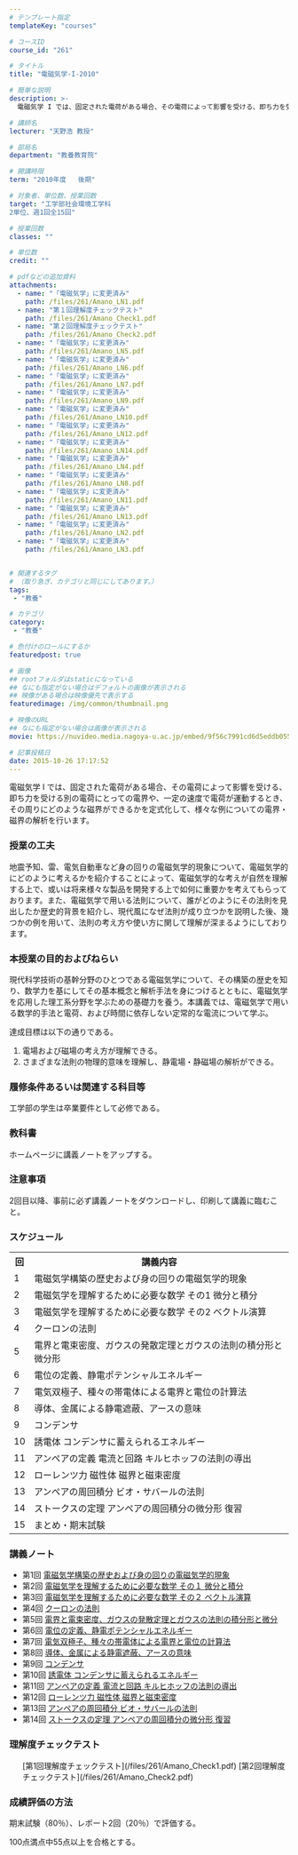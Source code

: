 ```yaml
---
# テンプレート指定
templateKey: "courses"

# コースID
course_id: "261"

# タイトル
title: "電磁気学-I-2010"

# 簡単な説明
description: >-
  電磁気学 I では、固定された電荷がある場合、その電荷によって影響を受ける、即ち力を受ける別の電荷にとっての電界や、一定の速度で電荷が運動するとき、その周りにどのような磁界ができるかを定式化して、様々...

# 講師名
lecturer: "天野浩 教授"

# 部局名
department: "教養教育院"

# 開講時限
term: "2010年度	後期"

# 対象者、単位数、授業回数
target: "工学部社会環境工学科
2単位、週1回全15回"

# 授業回数
classes: ""

# 単位数
credit: ""

# pdfなどの追加資料
attachments: 
  - name: "「電磁気学」に変更済み" 
    path: /files/261/Amano_LN1.pdf
  - name: "第１回理解度チェックテスト" 
    path: /files/261/Amano_Check1.pdf
  - name: "第２回理解度チェックテスト" 
    path: /files/261/Amano_Check2.pdf
  - name: "「電磁気学」に変更済み" 
    path: /files/261/Amano_LN5.pdf
  - name: "「電磁気学」に変更済み" 
    path: /files/261/Amano_LN6.pdf
  - name: "「電磁気学」に変更済み" 
    path: /files/261/Amano_LN7.pdf
  - name: "「電磁気学」に変更済み" 
    path: /files/261/Amano_LN9.pdf
  - name: "「電磁気学」に変更済み" 
    path: /files/261/Amano_LN10.pdf
  - name: "「電磁気学」に変更済み" 
    path: /files/261/Amano_LN12.pdf
  - name: "「電磁気学」に変更済み" 
    path: /files/261/Amano_LN14.pdf
  - name: "「電磁気学」に変更済み" 
    path: /files/261/Amano_LN4.pdf
  - name: "「電磁気学」に変更済み" 
    path: /files/261/Amano_LN8.pdf
  - name: "「電磁気学」に変更済み" 
    path: /files/261/Amano_LN11.pdf
  - name: "「電磁気学」に変更済み" 
    path: /files/261/Amano_LN13.pdf
  - name: "「電磁気学」に変更済み" 
    path: /files/261/Amano_LN2.pdf
  - name: "「電磁気学」に変更済み" 
    path: /files/261/Amano_LN3.pdf


# 関連するタグ
# （取り急ぎ、カテゴリと同じにしてあります。）
tags:
 - "教養"

# カテゴリ
category:
 - "教養"

# 色付けのロールにするか
featuredpost: true

# 画像
## rootフォルダはstaticになっている
## なにも指定がない場合はデフォルトの画像が表示される
## 映像がある場合は映像優先で表示する
featuredimage: /img/common/thumbnail.png

# 映像のURL
## なにも指定がない場合は画像が表示される
movie: https://nuvideo.media.nagoya-u.ac.jp/embed/9f56c7991cd6d5eddb055ba88d48e7324a1c7e70

# 記事投稿日
date: 2015-10-26 17:17:52
---
```



電磁気学 I では、固定された電荷がある場合、その電荷によって影響を受ける、即ち力を受ける別の電荷にとっての電界や、一定の速度で電荷が運動するとき、その周りにどのような磁界ができるかを定式化して、様々な例についての電界・磁界の解析を行います。


### 授業の工夫

地震予知、雷、電気自動車など身の回りの電磁気学的現象について、電磁気学的にどのように考えるかを紹介することによって、電磁気学的な考えが自然を理解する上で、或いは将来様々な製品を開発する上で如何に重要かを考えてもらっております。また、電磁気学で用いる法則について、誰がどのようにその法則を見出したか歴史的背景を紹介し、現代風になぜ法則が成り立つかを説明した後、幾つかの例を用いて、法則の考え方や使い方に関して理解が深まるようにしております。





### 本授業の目的およびねらい

現代科学技術の基幹分野のひとつである電磁気学について、その構築の歴史を知り、数学力を基にしてその基本概念と解析手法を身につけるとともに、電磁気学を応用した理工系分野を学ぶための基礎力を養う。本講義では、電磁気学で用いる数学的手法と電荷、および時間に依存しない定常的な電流について学ぶ。

達成目標は以下の通りである。

1. 電場および磁場の考え方が理解できる。
2. さまざまな法則の物理的意味を理解し、静電場・静磁場の解析ができる。

### 履修条件あるいは関連する科目等

工学部の学生は卒業要件として必修である。

### 教科書

ホームページに講義ノートをアップする。

### 注意事項

2回目以降、事前に必ず講義ノートをダウンロードし、印刷して講義に臨むこと。


<h3>スケジュール</h3>

<table class="basic" width="500">
<tr>
<th width="20" class="center">回</th>
<th width="480" >講義内容</th>
</tr>

<tr>
<td width="20" class="center">1</td>
<td width="480" >電磁気学構築の歴史および身の回りの電磁気学的現象</td>
</tr>

<tr>
<td width="20" class="center">2</td>
<td width="480" >電磁気学を理解するために必要な数学 その1 微分と積分</td>
</tr>

<tr>
<td width="20" class="center">3</td>
<td width="480" >電磁気学を理解するために必要な数学 その2 ベクトル演算</td>
</tr>

<tr>
<td width="20" class="center">4</td>
<td width="480" >クーロンの法則</td>
</tr>

<tr>
<td width="20" class="center">5</td>
<td width="480" >電界と電束密度、ガウスの発散定理とガウスの法則の積分形と微分形</td>
</tr>

<tr>
<td width="20" class="center">6</td>
<td width="480" >電位の定義、静電ポテンシャルエネルギー</td>
</tr>

<tr>
<td width="20" class="center">7</td>
<td width="480" >電気双極子、種々の帯電体による電界と電位の計算法</td>
</tr>

<tr>
<td width="20" class="center">8</td>
<td width="480" >導体、金属による静電遮蔽、アースの意味</td>
</tr>

<tr>
<td width="20" class="center">9</td>
<td width="480" >コンデンサ</td>
</tr>
<tr>
<td width="20" class="center">10</td>
<td width="480" >誘電体 コンデンサに蓄えられるエネルギー</td>
</tr>

<tr>
<td width="20" class="center">11</td>
<td width="480" >アンペアの定義 電流と回路 キルヒホッフの法則の導出</td>
</tr>

<tr>
<td width="20" class="center">12</td>
<td width="480" >ローレンツ力 磁性体 磁界と磁束密度</td>
</tr>

<tr>
<td width="20" class="center">13</td>
<td width="480" >アンペアの周回積分 ビオ・サバールの法則</td>
</tr>

<tr>
<td width="20" class="center">14</td>
<td width="480" >ストークスの定理 アンペアの周回積分の微分形 復習</td>
</tr>

<tr>
<td width="20" class="center">15</td>
<td width="480" >まとめ・期末試験</td>
</tr>

</table>


<h3>講義ノート</h3>

- 第1回
[電磁気学構築の歴史および身の回りの電磁気学的現象](/files/261/Amano_LN1.pdf) 
- 第2回
[電磁気学を理解するために必要な数学 その１ 微分と積分](/files/261/Amano_LN2.pdf) 
- 第3回
[電磁気学を理解するために必要な数学 その２ ベクトル演算](/files/261/Amano_LN3.pdf) 
- 第4回
[クーロンの法則](/files/261/Amano_LN4.pdf) 
- 第5回
[電界と電束密度、ガウスの発散定理とガウスの法則の積分形と微分](/files/261/Amano_LN5.pdf) 
- 第6回
[電位の定義、静電ポテンシャルエネルギー](/files/261/Amano_LN6.pdf) 
- 第7回
[電気双極子、種々の帯電体による電界と電位の計算法](/files/261/Amano_LN7.pdf) 
- 第8回
[導体、金属による静電遮蔽、アースの意味](/files/261/Amano_LN8.pdf) 
- 第9回
[コンデンサ](/files/261/Amano_LN9.pdf) 
- 第10回
[誘電体 コンデンサに蓄えられるエネルギー](/files/261/Amano_LN10.pdf) 
- 第11回
[アンペアの定義 電流と回路 キルヒホッフの法則の導出](/files/261/Amano_LN11.pdf) 
- 第12回
[ローレンツ力 磁性体 磁界と磁束密度](/files/261/Amano_LN12.pdf) 
- 第13回
[アンペアの周回積分 ビオ・サバールの法則](/files/261/Amano_LN13.pdf) 
- 第14回
[ストークスの定理 アンペアの周回積分の微分形 復習](/files/261/Amano_LN14.pdf) 


<h3>理解度チェックテスト</h3>
<ul>
[第1回理解度チェックテスト](/files/261/Amano_Check1.pdf) 
[第2回理解度チェックテスト](/files/261/Amano_Check2.pdf) 
</ul>





<h3>成績評価の方法</h3>
<p>
期末試験（80％）、レポート2回（20％）で評価する。</p>
<p>
100点満点中55点以上を合格とする。</p>


